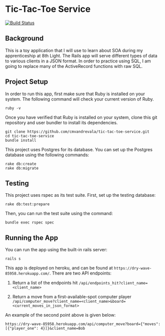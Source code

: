 # Tic-Tac-Toe Service

[![Build Status](https://travis-ci.org/cmvandrevala/tic-tac-toe-service.svg?branch=master)](https://travis-ci.org/cmvandrevala/tic-tac-toe-service)

## Background

This is a toy application that I will use to learn about SOA during my apprenticeship at 8th Light. The Rails app will serve different types of data to various clients in a JSON format. In order to practice using SQL, I am going to replace many of the ActiveRecord functions with raw SQL.

## Project Setup

In order to run this app, first make sure that Ruby is installed on your system. The following command will check your current version of Ruby.

```
ruby -v
```

Once you have verified that Ruby is installed on your system, clone this git repository and user bundler to install its dependencies.

```
git clone https://github.com/cmvandrevala/tic-tac-toe-service.git
cd tic-tac-toe-service
bundle install
```

This project uses Postgres for its database. You can set up the Postgres database using the following commands:

```
rake db:create
rake db:migrate
```

## Testing

This project uses rspec as its test suite. First, set up the testing database:

```
rake db:test:prepare
```

Then, you can run the test suite using the command:

```
bundle exec rspec spec
```

## Running the App

You can run the app using the built-in rails server:

```
rails s
```

This app is deployed on heroku, and can be found at ```https://dry-wave-85958.herokuapp.com/```. There are two API endpoints:

1. Return a list of the endpoints hit ```/api/endpoints_hit?client_name=<client_name>```

2. Return a move from a first-available-spot computer player ```/api/computer_move?client_name=<client_name>&board=<current_moves_in_json_format>```

An example of the second point above is given below:

```https://dry-wave-85958.herokuapp.com/api/computer_move?board={"moves": [{"player_one": 4}]}&client_name=Bob```
